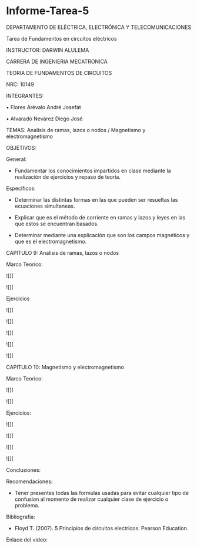 # Informe-Tarea-5

DEPARTAMENTO DE ELÉCTRICA, ELECTRÓNICA Y TELECOMUNICACIONES

Tarea de Fundamentos en circuitos eléctricos

INSTRUCTOR: DARWIN ALULEMA

CARRERA DE INGENIERIA MECATRONICA

TEORIA DE FUNDAMENTOS DE CIRCUITOS

NRC: 10149

INTEGRANTES:

• Flores Arévalo André Josefat

• Alvarado Nevárez Diego José

TEMAS: Analisis de ramas, lazos o nodos / Magnetismo y electromagnetismo

OBJETIVOS:

General:

- Fundamentar los conocimientos impartidos en clase mediante la realización de ejercicios y repaso de teoría.

Especificos:

- Determinar las distintas formas en las que pueden ser resueltas las ecuaciones simultaneas.

- Explicar que es el método de corriente en ramas y lazos y leyes en las que estos se encuentran basados.

- Determinar mediante una explicación que son los campos magnéticos y que es el electromagnetismo.

CAPITULO 9: Analisis de ramas, lazos o nodos

Marco Teorico:

![](

![](

Ejercicios

![](

![](

![](

![](

![](

CAPITULO 10: Magnetismo y electromagnetismo

Marco Teorico:

![](

![](

Ejercicios:

![](

![](

![](

![](

Conclusiones:



Recomendaciones:

- Tener presentes todas las formulas usadas para evitar cualquier tipo de confusion al momento de realizar cualquier clase de ejercicio o problema.

Bibliografia:

- Floyd T. (2007). 5 Principios de circuitos electricos. Pearson Education.

Enlace del video:

